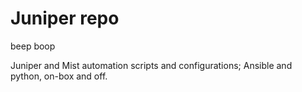 # Juniper repo
beep boop

Juniper and Mist automation scripts and configurations; Ansible and python, on-box and off.
